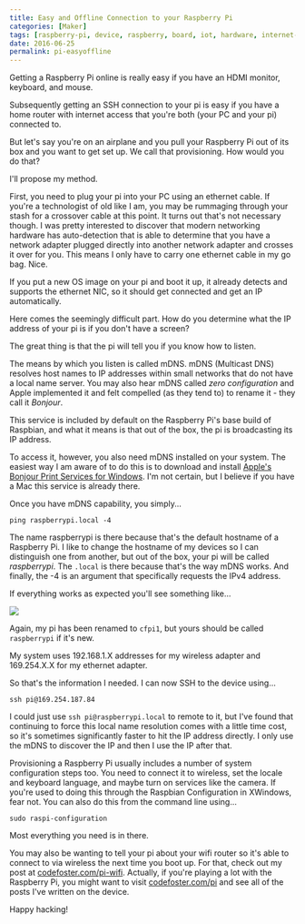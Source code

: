 ```yaml
---
title: Easy and Offline Connection to your Raspberry Pi
categories: [Maker]
tags: [raspberry-pi, device, raspberry, board, iot, hardware, internet-of-things, electronics, pi, maker]
date: 2016-06-25
permalink: pi-easyoffline
---
```


Getting a Raspberry Pi online is really easy if you have an HDMI monitor, keyboard, and mouse.
<!--more-->

Subsequently getting an SSH connection to your pi is easy if you have a home router with internet access that you're both (your PC and your pi) connected to.

But let's say you're on an airplane and you pull your Raspberry Pi out of its box and you want to get set up. We call that provisioning. How would you do that?

I'll propose my method.

First, you need to plug your pi into your PC using an ethernet cable. If you're a technologist of old like I am, you may be rummaging through your stash for a crossover cable at this point. It turns out that's not necessary though. I was pretty interested to discover that modern networking hardware has auto-detection that is able to determine that you have a network adapter plugged directly into another network adapter and crosses it over for you. This means I only have to carry one ethernet cable in my go bag. Nice.

If you put a new OS image on your pi and boot it up, it already detects and supports the ethernet NIC, so it should get connected and get an IP automatically.

Here comes the seemingly difficult part. How do you determine what the IP address of your pi is if you don't have a screen?

The great thing is that the pi will tell you if you know how to listen.

The means by which you listen is called mDNS. mDNS (Multicast DNS) resolves host names to IP addresses within small networks that do not have a local name server. You may also hear mDNS called _zero configuration_ and Apple implemented it and felt compelled (as they tend to) to rename it - they call it _Bonjour_.

This service is included by default on the Raspberry Pi's base build of Raspbian, and what it means is that out of the box, the pi is broadcasting its IP address.

To access it, however, you also need mDNS installed on your system. The easiest way I am aware of to do this is to download and install [Apple's Bonjour Print Services for Windows](https://support.apple.com/kb/DL999?viewlocale=en_US&amp;locale=en_US). I'm not certain, but I believe if you have a Mac this service is already there.

Once you have mDNS capability, you simply...

```
ping raspberrypi.local -4
```

The name raspberrypi is there because that's the default hostname of a Raspberry Pi. I like to change the hostname of my devices so I can distinguish one from another, but out of the box, your pi will be called _raspberrypi_. The `.local` is there because that's the way mDNS works. And finally, the -4 is an argument that specifically requests the IPv4 address.

If everything works as expected you'll see something like...

![](/files/pi-easyoffline_01.png)

Again, my pi has been renamed to `cfpi1`, but yours should be called `raspberrypi` if it's new.

My system uses 192.168.1.X addresses for my wireless adapter and 169.254.X.X for my ethernet adapter.

So that's the information I needed. I can now SSH to the device using...

```
ssh pi@169.254.187.84
```

I could just use `ssh pi@raspberrypi.local` to remote to it, but I've found that continuing to force this local name resolution comes with a little time cost, so it's sometimes significantly faster to hit the IP address directly. I only use the mDNS to discover the IP and then I use the IP after that. 

Provisioning a Raspberry Pi usually includes a number of system configuration steps too. You need to connect it to wireless, set the locale and keyboard language, and maybe turn on services like the camera. If you're used to doing this through the Raspbian Configuration in XWindows, fear not. You can also do this from the command line using...

```
sudo raspi-configuration
```

Most everything you need is in there.

You may also be wanting to tell your pi about your wifi router so it's able to connect to via wireless the next time you boot up. For that, check out my post at [codefoster.com/pi-wifi](/pi-wifi). Actually, if you're playing a lot with the Raspberry Pi, you might want to visit [codefoster.com/pi](/pi) and see all of the posts I've written on the device.

Happy hacking!

 